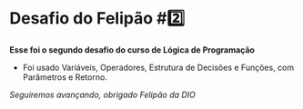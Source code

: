 # Desafio do Felipão #2️⃣

**Esse foi o segundo desafio do curso de Lógica de Programação**

* Foi usado Variáveis, Operadores, Estrutura de Decisões e Funções, com Parâmetros e Retorno. 

*Seguiremos avançando, obrigado Felipão da DIO*
